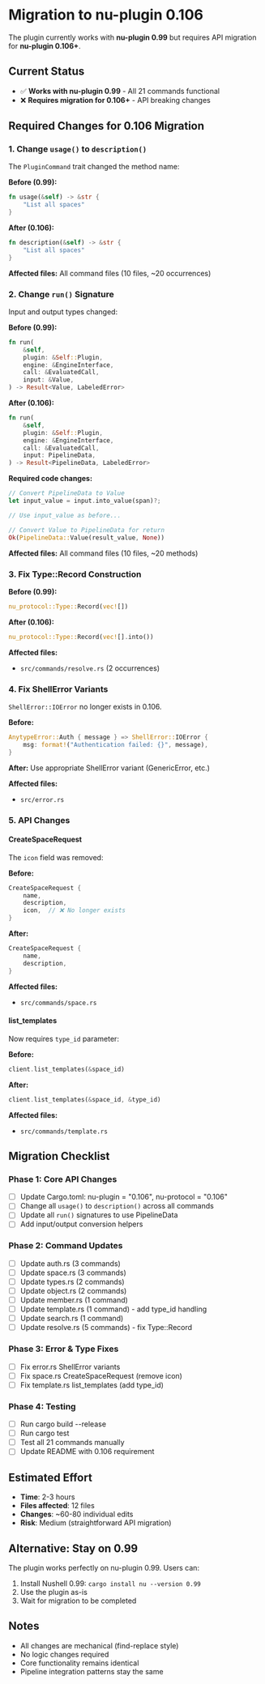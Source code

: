 # Migration to nu-plugin 0.106

The plugin currently works with **nu-plugin 0.99** but requires API migration for **nu-plugin 0.106+**.

## Current Status

- ✅ **Works with nu-plugin 0.99** - All 21 commands functional
- ❌ **Requires migration for 0.106+** - API breaking changes

## Required Changes for 0.106 Migration

### 1. Change `usage()` to `description()`

The `PluginCommand` trait changed the method name:

**Before (0.99):**
```rust
fn usage(&self) -> &str {
    "List all spaces"
}
```

**After (0.106):**
```rust
fn description(&self) -> &str {
    "List all spaces"
}
```

**Affected files:** All command files (10 files, ~20 occurrences)

### 2. Change `run()` Signature

Input and output types changed:

**Before (0.99):**
```rust
fn run(
    &self,
    plugin: &Self::Plugin,
    engine: &EngineInterface,
    call: &EvaluatedCall,
    input: &Value,
) -> Result<Value, LabeledError>
```

**After (0.106):**
```rust
fn run(
    &self,
    plugin: &Self::Plugin,
    engine: &EngineInterface,
    call: &EvaluatedCall,
    input: PipelineData,
) -> Result<PipelineData, LabeledError>
```

**Required code changes:**
```rust
// Convert PipelineData to Value
let input_value = input.into_value(span)?;

// Use input_value as before...

// Convert Value to PipelineData for return
Ok(PipelineData::Value(result_value, None))
```

**Affected files:** All command files (10 files, ~20 methods)

### 3. Fix Type::Record Construction

**Before (0.99):**
```rust
nu_protocol::Type::Record(vec![])
```

**After (0.106):**
```rust
nu_protocol::Type::Record(vec![].into())
```

**Affected files:**
- `src/commands/resolve.rs` (2 occurrences)

### 4. Fix ShellError Variants

`ShellError::IOError` no longer exists in 0.106.

**Before:**
```rust
AnytypeError::Auth { message } => ShellError::IOError {
    msg: format!("Authentication failed: {}", message),
}
```

**After:** Use appropriate ShellError variant (GenericError, etc.)

**Affected files:**
- `src/error.rs`

### 5. API Changes

#### CreateSpaceRequest
The `icon` field was removed:

**Before:**
```rust
CreateSpaceRequest {
    name,
    description,
    icon,  // ❌ No longer exists
}
```

**After:**
```rust
CreateSpaceRequest {
    name,
    description,
}
```

**Affected files:**
- `src/commands/space.rs`

#### list_templates
Now requires `type_id` parameter:

**Before:**
```rust
client.list_templates(&space_id)
```

**After:**
```rust
client.list_templates(&space_id, &type_id)
```

**Affected files:**
- `src/commands/template.rs`

## Migration Checklist

### Phase 1: Core API Changes
- [ ] Update Cargo.toml: nu-plugin = "0.106", nu-protocol = "0.106"
- [ ] Change all `usage()` to `description()` across all commands
- [ ] Update all `run()` signatures to use PipelineData
- [ ] Add input/output conversion helpers

### Phase 2: Command Updates
- [ ] Update auth.rs (3 commands)
- [ ] Update space.rs (3 commands)
- [ ] Update types.rs (2 commands)
- [ ] Update object.rs (2 commands)
- [ ] Update member.rs (1 command)
- [ ] Update template.rs (1 command) - add type_id handling
- [ ] Update search.rs (1 command)
- [ ] Update resolve.rs (5 commands) - fix Type::Record

### Phase 3: Error & Type Fixes
- [ ] Fix error.rs ShellError variants
- [ ] Fix space.rs CreateSpaceRequest (remove icon)
- [ ] Fix template.rs list_templates (add type_id)

### Phase 4: Testing
- [ ] Run cargo build --release
- [ ] Run cargo test
- [ ] Test all 21 commands manually
- [ ] Update README with 0.106 requirement

## Estimated Effort

- **Time**: 2-3 hours
- **Files affected**: 12 files
- **Changes**: ~60-80 individual edits
- **Risk**: Medium (straightforward API migration)

## Alternative: Stay on 0.99

The plugin works perfectly on nu-plugin 0.99. Users can:

1. Install Nushell 0.99: `cargo install nu --version 0.99`
2. Use the plugin as-is
3. Wait for migration to be completed

## Notes

- All changes are mechanical (find-replace style)
- No logic changes required
- Core functionality remains identical
- Pipeline integration patterns stay the same

